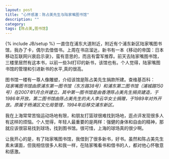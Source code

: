```yaml
---
layout: post
title: "心怀感激：陈占美先生与陆家嘴图书馆"
description: ""
category: 
tags: [陈占美,图书馆]
---
```

{% include JB/setup %}
一直住在浦东大道附近，附近有个浦东新区陆家嘴图书馆，我办了卡，偶尔去借借书。上周在书店溜达，新书有一本《移动的帝国：日本移动互联网兴衰启示录》，蛮有意思的，而且有雷军推荐。前天去陆家嘴图书馆，三楼里居然有这本书，以前一些3d打印的新书，该馆也有。个人觉得，陆家嘴图书馆的管理和引进新书的水平,真的很高。   

图书馆一楼有一尊人像雕塑，介绍该馆是陈占美先生捐款所建。查维基百科：    
*陆家嘴图书馆由原浦东第一图书馆（东方路38号）和浦东第二图书馆（浦城路150号）在2007年1月合并建立。其中第一图书馆是由香港陈占美先生捐资建造，于1986年开放。第二图书馆由陈占美先生的夫人李云华女士捐赠，于1989年对外开放。原属于杨浦区文化局管理，1994年后移交浦东新区。* 
   
我在上海常常苦恼运动场地有限，和朋友打篮球很难找到场地，逛点评发现很多人有这样的烦恼。个人觉得，年轻人最重要的是两样：强健的身体和自由的精神，那就应该很容易找到球场，找到图书馆。很可惜，上海的球场真的很少啊。

让我开心的是，有了陆家嘴图书馆，我借到了很多新书，好书。虽然和陈占美先生素未谋面，但我相信很多人和我一样，在陆家嘴看书和借书的人，都对他心怀敬意和感激。